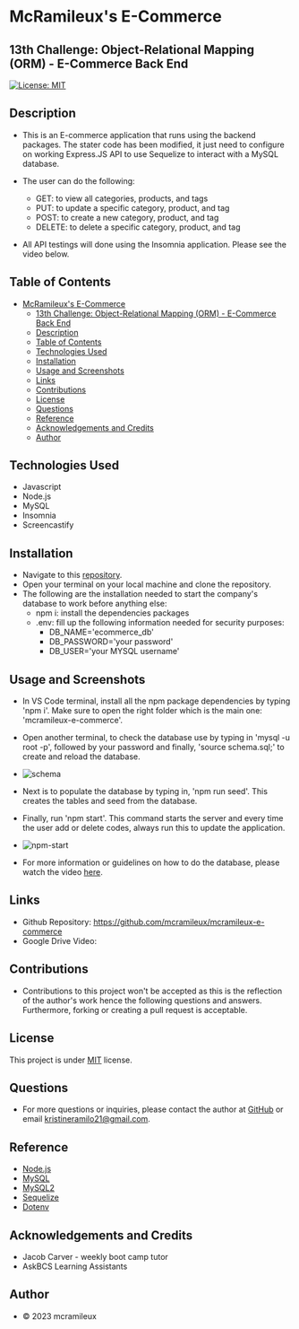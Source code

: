 # McRamileux's E-Commerce
## 13th Challenge: Object-Relational Mapping (ORM) - E-Commerce Back End

[![License: MIT](https://img.shields.io/badge/License-MIT-blue.svg)](https://opensource.org/licenses/MIT)

## Description
- This is an E-commerce application that runs using the backend packages. The stater code has been modified, it just need to configure on working Express.JS API to use Sequelize to interact with a MySQL database.
  
- The user can do the following:
    - GET: to view all categories, products, and tags
    - PUT: to update a specific category, product, and tag
    - POST: to create a new category, product, and tag
    - DELETE: to delete a specific category, product, and tag

- All API testings will done using the Insomnia application. Please see the video below. 

## Table of Contents
- [McRamileux's E-Commerce](#mcramileuxs-e-commerce)
  - [13th Challenge: Object-Relational Mapping (ORM) - E-Commerce Back End](#13th-challenge-object-relational-mapping-orm---e-commerce-back-end)
  - [Description](#description)
  - [Table of Contents](#table-of-contents)
  - [Technologies Used](#technologies-used)
  - [Installation](#installation)
  - [Usage and Screenshots](#usage-and-screenshots)
  - [Links](#links)
  - [Contributions](#contributions)
  - [License](#license)
  - [Questions](#questions)
  - [Reference](#reference)
  - [Acknowledgements and Credits](#acknowledgements-and-credits)
  - [Author](#author)

## Technologies Used 
* Javascript
* Node.js
* MySQL
* Insomnia
* Screencastify

## Installation
- Navigate to this [repository](https://github.com/mcramileux/mcramileux-e-commerce).
- Open your terminal on your local machine and clone the repository.
- The following are the installation needed to start the company's database to work before anything else:
  - npm i: install the dependencies packages
  - .env: fill up the following information needed for security purposes:
      - DB_NAME='ecommerce_db'
      - DB_PASSWORD='your password'
      - DB_USER='your MYSQL username'

## Usage and Screenshots
- In VS Code terminal, install all the npm package dependencies by typing 'npm i'. Make sure to open the right folder which is the main one: 'mcramileux-e-commerce'.

- Open another terminal, to check the database use by typing in 'mysql -u root -p', followed by your  password and finally, 'source schema.sql;' to create and reload the database.
 -  ![schema](https://github.com/mcramileux/mcramileux-e-commerce/assets/122607160/d14af8cb-5ad2-4b24-8905-59aae3863e8b)

- Next is to populate the database by typing in, 'npm run seed'. This creates the tables and seed from the database.
  
- Finally, run 'npm start'. This command starts the server and every time the user add or delete codes, always run this to update the application.
-  ![npm-start](https://github.com/mcramileux/mcramileux-e-commerce/assets/122607160/a8c70d18-a910-41c3-94ca-d026efcfb2e9)



- For more information or guidelines on how to do the database, please watch the video [here]().

## Links
- Github Repository: https://github.com/mcramileux/mcramileux-e-commerce
- Google Drive Video: 

## Contributions
* Contributions to this project won't be accepted as this is the reflection of the author's work hence the following questions and answers. Furthermore, forking or creating a pull request is acceptable.

## License
This project is under [MIT](https://choosealicense.com/licenses/mit/) license.

## Questions
* For more questions or inquiries, please contact the author at [GitHub](https://github.com/mcramileux) or email kristineramilo21@gmail.com.

## Reference
- [Node.js](https://nodejs.org/en) 
- [MySQL](https://www.mysql.com/)
- [MySQL2](https://www.npmjs.com/package/mysql2)
- [Sequelize](https://sequelize.org/)
- [Dotenv](https://www.npmjs.com/package/dotenv)

## Acknowledgements and Credits
- Jacob Carver - weekly boot camp tutor
- AskBCS Learning Assistants
  
## Author
- © 2023 mcramileux
